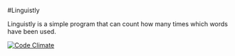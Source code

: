 #Linguistly

Linguistly is a simple program that can count how many times which words have been used.

[![Code Climate](https://codeclimate.com/github/egeemirozkan/Linguistly/badges/gpa.svg)](https://codeclimate.com/github/egeemirozkan/Linguistly)
